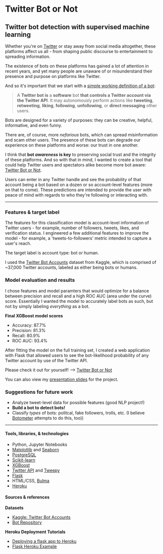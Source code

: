 # Twitter Bot or Not

## Twitter bot detection with supervised machine learning

Whether you're on [Twitter](twitter.com) or stay away from social media altogether, these platforms affect us all - from shaping public discourse to entertainment to spreading information.

The existence of bots on these platforms has gained a lot of attention in recent years, and yet many people are unaware of or misunderstand their presence and purpose on platforms like Twitter.

And so it's important that we start with a [simple working definition of a bot](https://en.wikipedia.org/wiki/Twitter_bot):

> A **Twitter bot is** a **software** bot **that controls a Twitter account via the Twitter API**. It may autonomously perform actions like **tweeting**, **retweeting**, **liking**, **following**, **unfollowing**, or **direct messaging** other users.

Bots are designed for a variety of purposes: they can be creative, helpful, informative, and even funny.

There are, of course, more _nefarious_ bots, which can spread misinformation and scam other users. The presence of these bots can degrade our experience on these platforms and worse: our trust in one another.

I think that **bot _awareness_ is key** to preserving social trust and the integrity of these platforms. And so with that in mind, I wanted to create a tool that could help Twitter users and spectators alike become more bot aware: [Twitter Bot or Not](https://twitter-bot-or-not.herokuapp.com/).

Users can enter in any Twitter handle and see the probability of that account being a bot based on a dozen or so account-level features (more on that to come). These predictions are intended to provide the user with peace of mind with regards to who they're following or interacting with.

---

### Features & target label

The features for this classification model is account-level information of Twitter users - for example, number of followers, tweets, likes, and verification status. I engineered a few additional features to improve the model - for example, a 'tweets-to-followers' metric intended to capture a user's reach.

The target label is account type: bot or human.

I used the [Twitter Bot Accounts](https://www.kaggle.com/davidmartngutirrez/twitter-bots-accounts) dataset from Kaggle, which is comprised of ~37,000 Twitter accounts, labeled as either being bots or humans.

### Model evaluation and results

I chose features and model paramters that would optimize for a balance between precision and recall and a high ROC AUC (area under the curve) score. Essentially I wanted the model to accurately label bots as such, but not by simply labeling _everything_ as a bot.

**Final XGBoost model scores**

- Accuracy: 87.7%
- Precision: 81.3%
- Recall: 80.9%
- ROC AUC: 93.4%

After fitting the model on the full training set, I created a web application with Flask that allowed users to see the bot-likelihood probability of any Twitter account by use of the Twitter API.

Please check it out for yourself! --> [Twitter Bot or Not](https://twitter-bot-or-not.herokuapp.com/)

You can also view my [presentation slides](https://github.com/scrapfishies/twitter-bot-detection/blob/main/presentation_deck.pdf) for the project.

### Suggestions for future work

- Analyze tweet-level data for possible features (good NLP project!)
- **Build a bot to detect bots!**
- Classify _types_ of bots: politcal, fake followers, trolls, etc. (I believe [Botometer](https://botometer.osome.iu.edu/) attempts to do this, too))

---

#### Tools, libraries, & technologies

- Python, Jupyter Notebooks
- [Matplotlib](https://matplotlib.org/) and [Seaborn](https://seaborn.pydata.org/)
- [PostgreSQL](https://www.postgresql.org/)
- [Scikit-learn](https://scikit-learn.org/)
- [XGBoost](https://xgboost.readthedocs.io/en/latest/#)
- [Twitter API](https://developer.twitter.com/en) and [Tweepy](https://www.tweepy.org/)
- [Flask](https://flask.palletsprojects.com/en/1.1.x/)
- HTML/CSS, [Bulma](https://bulma.io/)
- [Heroku](https://www.heroku.com/)

#### Sources & references

**Datasets**

- [Kaggle: Twitter Bot Accounts](https://www.kaggle.com/davidmartngutirrez/twitter-bots-accounts)
- [Bot Repository](https://botometer.osome.iu.edu/bot-repository/index.html)

**Heroku Deployment Tutorials**

- [Deploying a flask app to Heroku](https://stackabuse.com/deploying-a-flask-application-to-heroku/)
- [Flask Heroku Example](https://github.com/MirelaI/flask_heroku_example)
